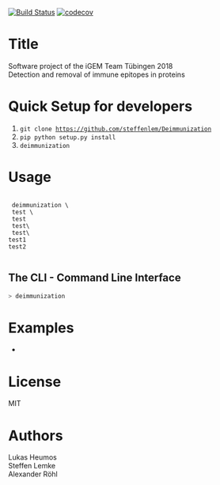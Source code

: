 [![Build Status](https://travis-ci.org/steffenlem/Deimmunization.svg?branch=master)](https://travis-ci.org/steffenlem/Deimmunization)
[![codecov](https://codecov.io/gh/steffenlem/Deimmunization/branch/master/graph/badge.svg)](https://codecov.io/gh/steffenlem/Deimmunization)

# Title

Software project of the iGEM Team Tübingen 2018    
Detection and removal of immune epitopes in proteins

Quick Setup for developers
=====
1. <code>git clone https://github.com/steffenlem/Deimmunization</code>
2. <code>pip python setup.py install</code>
3. <code>deimmunization</code>

Usage
=====
 <code>
 deimmunization \
 test \ 
 test  
 test\
 test\ 
test1
test2  
 </code>


## The CLI - Command Line Interface
```bash
> deimmunization
```

Examples
=====
- 

License
=====
MIT

Authors
=====
Lukas Heumos    
Steffen Lemke    
Alexander Röhl

